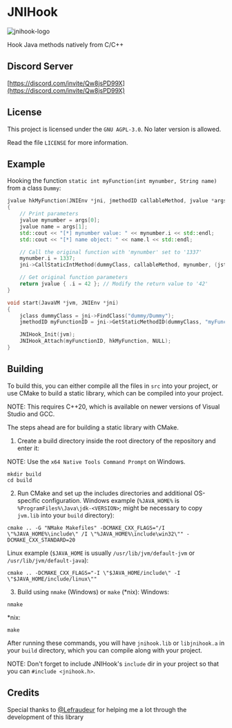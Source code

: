 # JNIHook
![jnihook-logo](https://raw.githubusercontent.com/rdbo/jnihook/master/LOGO.png)

Hook Java methods natively from C/C++

## Discord Server
[https://discord.com/invite/Qw8jsPD99X](https://discord.com/invite/Qw8jsPD99X)

## License
This project is licensed under the `GNU AGPL-3.0`. No later version is allowed.

Read the file `LICENSE` for more information.

## Example
Hooking the function `static int myFunction(int mynumber, String name)` from a class `Dummy`:
```c++
jvalue hkMyFunction(JNIEnv *jni, jmethodID callableMethod, jvalue *args, size_t nargs, void *arg)
{
	// Print parameters
	jvalue mynumber = args[0];
	jvalue name = args[1];
	std::cout << "[*] mynumber value: " << mynumber.i << std::endl;
	std::cout << "[*] name object: " << name.l << std::endl;

	// Call the original function with 'mynumber' set to '1337'
	mynumber.i = 1337;
	jni->CallStaticIntMethod(dummyClass, callableMethod, mynumber, (jstring)&name);

	// Get original function parameters
	return jvalue { .i = 42 }; // Modify the return value to '42'
}

void start(JavaVM *jvm, JNIEnv *jni)
{
	jclass dummyClass = jni->FindClass("dummy/Dummy");
	jmethodID myFunctionID = jni->GetStaticMethodID(dummyClass, "myFunction", "(ILjava/lang/String;)I");

	JNIHook_Init(jvm);
	JNIHook_Attach(myFunctionID, hkMyFunction, NULL);
}
```

## Building
To build this, you can either compile all the files in `src` into your project, or
use CMake to build a static library, which can be compiled into your project.

NOTE: This requires C++20, which is available on newer versions of Visual Studio and GCC.

The steps ahead are for building a static library with CMake.


1. Create a build directory inside the root directory of the repository and enter it:

NOTE: Use the `x64 Native Tools Command Prompt` on Windows.
```
mkdir build
cd build
```

2. Run CMake and set up the includes directories and additional OS-specific configuration.
Windows example (`%JAVA_HOME%` is `%ProgramFiles%\Java\jdk-<VERSION>`; might be necessary to copy `jvm.lib` into your `build` directory):
```
cmake .. -G "NMake Makefiles" -DCMAKE_CXX_FLAGS="/I \"%JAVA_HOME%\include\" /I \"%JAVA_HOME%\include\win32\"" -DCMAKE_CXX_STANDARD=20
```
Linux example (`$JAVA_HOME` is usually `/usr/lib/jvm/default-jvm` or `/usr/lib/jvm/default-java`):
```
cmake .. -DCMAKE_CXX_FLAGS="-I \"$JAVA_HOME/include\" -I \"$JAVA_HOME/include/linux\""
```

3. Build using `nmake` (Windows) or `make` (*nix):
Windows:
```
nmake
```
*nix:
```
make
```

After running these commands, you will have `jnihook.lib` or `libjnihook.a` in your `build` directory, which you can compile along with your project.

NOTE: Don't forget to include JNIHook's `include` dir in your project so that you can `#include <jnihook.h>`.

## Credits
Special thanks to [@Lefraudeur](https://github.com/Lefraudeur) for helping me a lot through the development of this library
